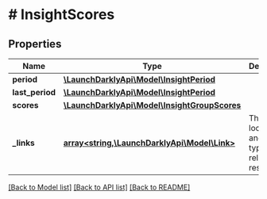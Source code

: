 # # InsightScores

## Properties

Name | Type | Description | Notes
------------ | ------------- | ------------- | -------------
**period** | [**\LaunchDarklyApi\Model\InsightPeriod**](InsightPeriod.md) |  |
**last_period** | [**\LaunchDarklyApi\Model\InsightPeriod**](InsightPeriod.md) |  |
**scores** | [**\LaunchDarklyApi\Model\InsightGroupScores**](InsightGroupScores.md) |  |
**_links** | [**array<string,\LaunchDarklyApi\Model\Link>**](Link.md) | The location and content type of related resources | [optional]

[[Back to Model list]](../../README.md#models) [[Back to API list]](../../README.md#endpoints) [[Back to README]](../../README.md)

